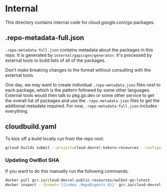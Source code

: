 # Internal

This directory contains internal code for cloud.google.com/go packages.

## .repo-metadata-full.json

`.repo-metadata-full.json` contains metadata about the packages in this repo. It
is generated by `internal/gapicgen/generator`. It's processed by external tools
to build lists of all of the packages.

Don't make breaking changes to the format without consulting with the external
tools.

One day, we may want to create individual `.repo-metadata.json` files next to
each package, which is the pattern followed by some other languages. External
tools would then talk to pkg.go.dev or some other service to get the overall
list of packages and use the `.repo-metadata.json` files to get the additional
metadata required. For now, `.repo-metadata-full.json` includes everything.

## cloudbuild.yaml

To kick off a build locally run from the repo root:

```bash
gcloud builds submit --project=cloud-devrel-kokoro-resources --config=internal/cloudbuild.yaml
```

### Updating OwlBot SHA

If you want to do this manually run the following commands:

```bash
docker pull gcr.io/cloud-devrel-public-resources/owlbot-go:latest
docker inspect --format='{{index .RepoDigests 0}}' gcr.io/cloud-devrel-public-resources/owlbot-go:latest
```
